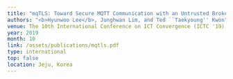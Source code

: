 ```yaml
---
title: "mqTLS: Toward Secure MQTT Communication with an Untrusted Broker"
authors: "<b>Hyunwoo Lee</b>, Junghwan Lim, and Ted ``Taekyoung'' Kwon"
venue: The 10th International Conference on ICT Convergence (ICTC '19)
year: 2019
month: 10
link: /assets/publications/mqtls.pdf
type: international
top: false
location: Jeju, Korea
---
```


